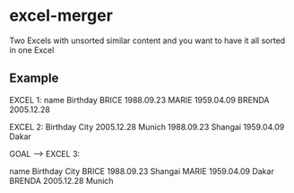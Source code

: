 # excel-merger
Two Excels with unsorted similar content and you want to have it all sorted in one Excel

## Example

EXCEL 1: 
name			Birthday
BRICE			1988.09.23
MARIE			1959.04.09
BRENDA		2005.12.28

EXCEL 2:
Birthday		City
2005.12.28	Munich
1988.09.23	Shangai
1959.04.09	Dakar


GOAL --> EXCEL 3:

name			Birthday		City
BRICE			1988.09.23	Shangai
MARIE			1959.04.09	Dakar
BRENDA		2005.12.28	Munich


